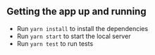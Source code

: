 
## Getting the app up and running


- Run `yarn install` to install the dependencies
- Run `yarn start` to start the local server
- Run `yarn test` to run tests
